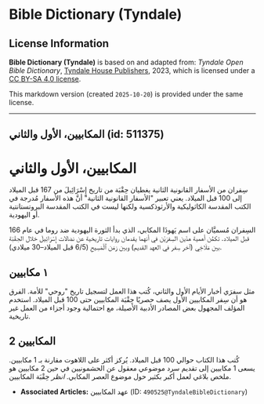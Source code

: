 # Bible Dictionary (Tyndale)

## License Information

**Bible Dictionary (Tyndale)** is based on and adapted from: _Tyndale Open Bible Dictionary_, [Tyndale House Publishers](https://tyndaleopenresources.com/), 2023, which is licensed under a [CC BY-SA 4.0 license](https://creativecommons.org/licenses/by-sa/4.0/legalcode.en).

This markdown version (created `2025-10-20`) is provided under the same license.



--------------------------------

## المكابيين، الأول والثاني (id: 511375)

المكابيين، الأول والثاني
========================

سِفران من الأسفار القانونية الثانية يغطيان حِقْبَة من تاريخ إِسْرَائِيلَ من 167 قبل الميلاد إلى 100 قبل الميلاد. يعني تعبير "الأسفار القانونية الثانية" أنَّ هذه الأسفار مُدرجة في الكتب المقدسة الكاثوليكية والأرثوذكسية ولكنها ليست في الكتب المقدسة البروتستانتية أو اليهودية.

السِفران مُسميَّان على اسم يَهوذَا المكابي، الذي بدأ الثورة اليهودية ضد روما في عام 166 قبل الميلاد. تكمُن أهمية هذَين السِفرَيْن في أنهما يقدمان روايات تاريخية عن نضالات إِسْرَائِيلَ خلال الحِقْبَة بين مَلَاخِي (آخر سِفر في العهد القديم) وبين زمَن ٱلْمَسِيحِ (6/5 قبل الميلاد–30 ميلادي).

١ مكابيين
---------

مثل سفرَي أخبار الأيام الأول والثاني، كُتب هذا العمل لتسجيل تاريخ "روحي" للأمة. الفرق هو أن سِفر المكابيين الأول يصف حصريًا حِقْبَة المكابيين حتى 100 قبل الميلاد. استخدم المؤلف المجهول بعض المصادر الأدبية الأصيلة، مع احتمالية وجود أجزاء من العمل غير تاريخية.

2 المكابيين
-----------

كُتب هذا الكتاب حوالي 100 قبل الميلاد. يُركز أكثر على اللاهوت مقارنة بـ 1 مكابيين. يسعى 1 مكابيين إلى تقديم سرد موضوعي معقول عن الحشمونيين في حين 2 مكابيين هو ملخص بلاغي لعمل أكبر بكثير حول موضوع العصر المكابي. *انظر* حِقْبَة المكابيين.

* **Associated Articles:** عهد المكابيين (ID: `490525@TyndaleBibleDictionary`)

